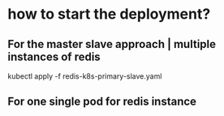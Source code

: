 # how to start the deployment?
## For the master slave approach | multiple instances of redis
kubectl apply -f redis-k8s-primary-slave.yaml

## For one single pod for redis instance